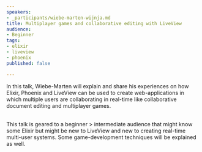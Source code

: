 ```yaml
---
speakers:
- _participants/wiebe-marten-wijnja.md
title: Multiplayer games and collaborative editing with LiveView
audience:
- Beginner
tags:
- elixir
- liveview
- phoenix
published: false

---
```

<p>In this talk, Wiebe-Marten will explain and share his experiences on how Elixir, Phoenix and LiveView can be used to create web-applications in which multiple users are collaborating in real-time like collaborative document editing and multiplayer games.<br /><br />

 This talk is geared to a beginner > intermediate audience that might know some Elixir but might be new to LiveView and new to creating real-time multi-user systems. Some game-development techniques will be explained as well.</p>